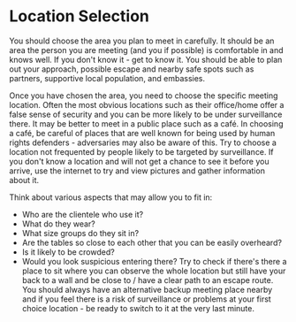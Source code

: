 [Title]: # (Location Selection)
[Difficulty]: # (Beginner)
[Order]: # (1)

# Location Selection

You should choose the area you plan to meet in carefully. It should be an area the person you are meeting (and you if possible) is comfortable in and knows well. If you don't know it - get to know it. You should be able to plan out your approach, possible escape and nearby safe spots such as partners, supportive local population, and embassies.

Once you have chosen the area, you need to choose the specific meeting location. Often the most obvious locations such as their office/home offer a false sense of security and you can be more likely to be under surveillance there. It may be better to meet in a public place such as a café. In choosing a café, be careful of places that are well known for being used by human rights defenders - adversaries may also be aware of this. Try to choose a location not frequented by people likely to be targeted by surveillance. If you don't know a location and will not get a chance to see it before you arrive, use the internet to try and view pictures and gather information about it.

Think about various aspects that may allow you to fit in:

*   Who are the clientele who use it?
*   What do they wear?
*   What size groups do they sit in?
*   Are the tables so close to each other that you can be easily overheard?
*   Is it likely to be crowded?
*   Would you look suspicious entering there?
Try to check if there's there a place to sit where you can observe the whole location but still have your back to a wall and be close to / have a clear path to an escape route. You should always have an alternative backup meeting place nearby and if you feel there is a risk of surveillance or problems at your first choice location - be ready to switch to it at the very last minute.
